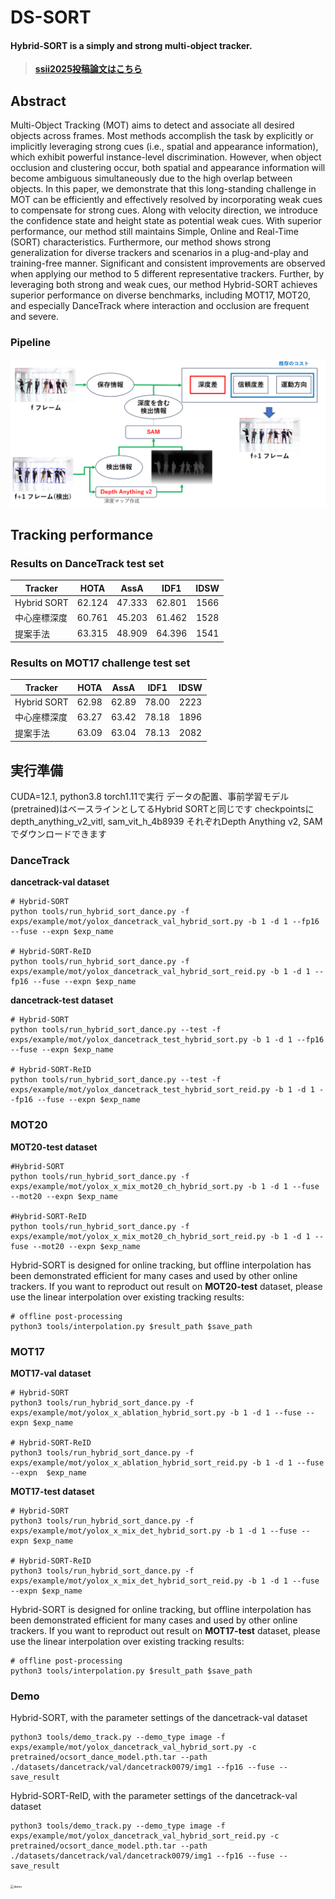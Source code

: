 # DS-SORT

#### Hybrid-SORT is a simply and strong multi-object tracker.

> [**ssii2025投稿論文はこちら**](./usami.daiki_ssii2025.pdf)
> 

## Abstract

Multi-Object Tracking (MOT) aims to detect and associate all desired objects across frames. Most methods accomplish the task by explicitly or implicitly leveraging strong cues (i.e., spatial and appearance information), which exhibit powerful instance-level discrimination. However, when object occlusion and clustering occur, both spatial and appearance information will become ambiguous simultaneously due to the high overlap between objects. In this paper, we demonstrate that this long-standing challenge in MOT can be efficiently and effectively resolved by incorporating weak cues to compensate for strong cues. Along with velocity direction, we introduce the confidence state and height state as potential weak cues. With superior performance, our method still maintains Simple, Online and Real-Time (SORT) characteristics. Furthermore, our method shows strong generalization for diverse trackers and scenarios in a plug-and-play and training-free manner. Significant and consistent improvements are observed when applying our method to 5 different representative trackers. Further, by leveraging both strong and weak cues, our method Hybrid-SORT achieves superior performance on diverse benchmarks, including MOT17, MOT20, and especially DanceTrack where interaction and occlusion are frequent and severe.

### Pipeline

<center>
<img src="assets/pipeline.png" width="800"/>
</center>



## Tracking performance

### Results on DanceTrack test set

| Tracker        | HOTA   | AssA   | IDF1   | IDSW  |
|----------------|:------:|:------:|:------:|:-----:|
| Hybrid SORT    | 62.124 | 47.333 | 62.801 | 1566  |
| 中心座標深度    | 60.761 | 45.203 | 61.462 | 1528  |
| 提案手法        | 63.315 | 48.909 | 64.396 | 1541  |

### Results on MOT17 challenge test set

| Tracker        | HOTA   | AssA   | IDF1   | IDSW  |
|----------------|:------:|:------:|:------:|:-----:|
| Hybrid SORT    | 62.98  | 62.89  | 78.00  | 2223  |
| 中心座標深度    | 63.27  | 63.42  | 78.18  | 1896  |
| 提案手法        | 63.09  | 63.04  | 78.13  | 2082  |

## 実行準備
CUDA=12.1, python3.8 torch1.11で実行
データの配置、事前学習モデル(pretrained)はベースラインとしてるHybrid SORTと同じです
checkpointsにdepth_anything_v2_vitl, sam_vit_h_4b8939 それぞれDepth Anything v2, SAMでダウンロードできます

### DanceTrack

**dancetrack-val dataset**

```
# Hybrid-SORT
python tools/run_hybrid_sort_dance.py -f exps/example/mot/yolox_dancetrack_val_hybrid_sort.py -b 1 -d 1 --fp16 --fuse --expn $exp_name 

# Hybrid-SORT-ReID
python tools/run_hybrid_sort_dance.py -f exps/example/mot/yolox_dancetrack_val_hybrid_sort_reid.py -b 1 -d 1 --fp16 --fuse --expn $exp_name
```

**dancetrack-test dataset**

```
# Hybrid-SORT
python tools/run_hybrid_sort_dance.py --test -f exps/example/mot/yolox_dancetrack_test_hybrid_sort.py -b 1 -d 1 --fp16 --fuse --expn $exp_name

# Hybrid-SORT-ReID
python tools/run_hybrid_sort_dance.py --test -f exps/example/mot/yolox_dancetrack_test_hybrid_sort_reid.py -b 1 -d 1 --fp16 --fuse --expn $exp_name
```

### MOT20

**MOT20-test dataset**

```
#Hybrid-SORT
python tools/run_hybrid_sort_dance.py -f exps/example/mot/yolox_x_mix_mot20_ch_hybrid_sort.py -b 1 -d 1 --fuse --mot20 --expn $exp_name 

#Hybrid-SORT-ReID
python tools/run_hybrid_sort_dance.py -f exps/example/mot/yolox_x_mix_mot20_ch_hybrid_sort_reid.py -b 1 -d 1 --fuse --mot20 --expn $exp_name
```

Hybrid-SORT is designed for online tracking, but offline interpolation has been demonstrated efficient for many cases and used by other online trackers. If you want to reproduct out result on  **MOT20-test** dataset, please use the linear interpolation over existing tracking results:

```shell
# offline post-processing
python3 tools/interpolation.py $result_path $save_path
```

### MOT17

**MOT17-val dataset**

```
# Hybrid-SORT
python3 tools/run_hybrid_sort_dance.py -f exps/example/mot/yolox_x_ablation_hybrid_sort.py -b 1 -d 1 --fuse --expn $exp_name 

# Hybrid-SORT-ReID
python3 tools/run_hybrid_sort_dance.py -f exps/example/mot/yolox_x_ablation_hybrid_sort_reid.py -b 1 -d 1 --fuse --expn  $exp_name 
```

**MOT17-test dataset**

```
# Hybrid-SORT
python3 tools/run_hybrid_sort_dance.py -f exps/example/mot/yolox_x_mix_det_hybrid_sort.py -b 1 -d 1 --fuse --expn $exp_name

# Hybrid-SORT-ReID
python3 tools/run_hybrid_sort_dance.py -f exps/example/mot/yolox_x_mix_det_hybrid_sort_reid.py -b 1 -d 1 --fuse --expn $exp_name
```

Hybrid-SORT is designed for online tracking, but offline interpolation has been demonstrated efficient for many cases and used by other online trackers. If you want to reproduct out result on  **MOT17-test** dataset, please use the linear interpolation over existing tracking results:

```shell
# offline post-processing
python3 tools/interpolation.py $result_path $save_path
```

### Demo

Hybrid-SORT, with the parameter settings of the dancetrack-val dataset

```
python3 tools/demo_track.py --demo_type image -f exps/example/mot/yolox_dancetrack_val_hybrid_sort.py -c pretrained/ocsort_dance_model.pth.tar --path ./datasets/dancetrack/val/dancetrack0079/img1 --fp16 --fuse --save_result
```

Hybrid-SORT-ReID, with the parameter settings of the dancetrack-val dataset

```
python3 tools/demo_track.py --demo_type image -f exps/example/mot/yolox_dancetrack_val_hybrid_sort_reid.py -c pretrained/ocsort_dance_model.pth.tar --path ./datasets/dancetrack/val/dancetrack0079/img1 --fp16 --fuse --save_result
```

<img src="assets/demo.gif" alt="demo" style="zoom:34%;" />


